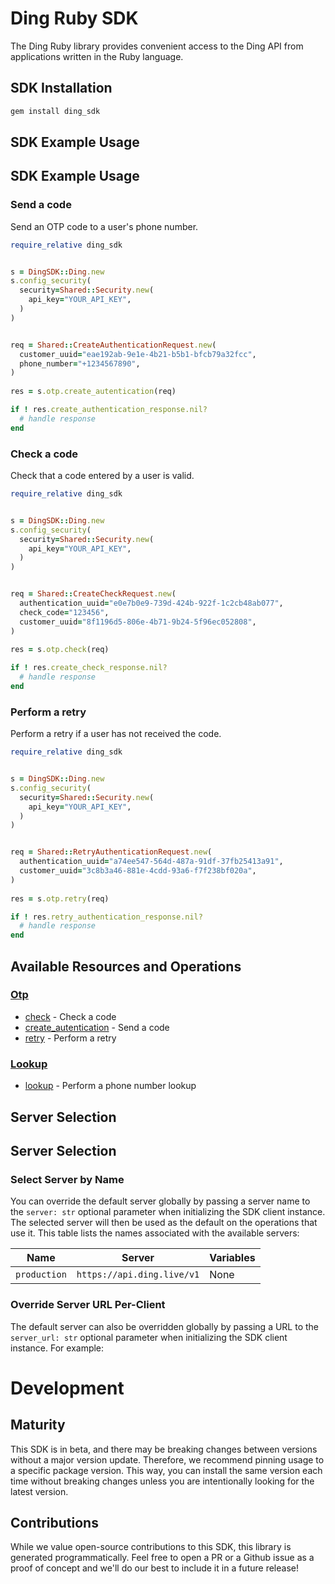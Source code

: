 # Ding Ruby SDK

The Ding Ruby library provides convenient access to the Ding API from applications written in the Ruby language.

<!-- Start SDK Installation [installation] -->
## SDK Installation

```bash
gem install ding_sdk
```
<!-- End SDK Installation [installation] -->

## SDK Example Usage

<!-- Start SDK Example Usage [usage] -->
## SDK Example Usage

### Send a code

Send an OTP code to a user's phone number.


```ruby
require_relative ding_sdk


s = DingSDK::Ding.new
s.config_security(
  security=Shared::Security.new(
    api_key="YOUR_API_KEY",
  )
)


req = Shared::CreateAuthenticationRequest.new(
  customer_uuid="eae192ab-9e1e-4b21-b5b1-bfcb79a32fcc",
  phone_number="+1234567890",
)
    
res = s.otp.create_autentication(req)

if ! res.create_authentication_response.nil?
  # handle response
end

```

### Check a code

Check that a code entered by a user is valid.


```ruby
require_relative ding_sdk


s = DingSDK::Ding.new
s.config_security(
  security=Shared::Security.new(
    api_key="YOUR_API_KEY",
  )
)


req = Shared::CreateCheckRequest.new(
  authentication_uuid="e0e7b0e9-739d-424b-922f-1c2cb48ab077",
  check_code="123456",
  customer_uuid="8f1196d5-806e-4b71-9b24-5f96ec052808",
)
    
res = s.otp.check(req)

if ! res.create_check_response.nil?
  # handle response
end

```

### Perform a retry

Perform a retry if a user has not received the code.


```ruby
require_relative ding_sdk


s = DingSDK::Ding.new
s.config_security(
  security=Shared::Security.new(
    api_key="YOUR_API_KEY",
  )
)


req = Shared::RetryAuthenticationRequest.new(
  authentication_uuid="a74ee547-564d-487a-91df-37fb25413a91",
  customer_uuid="3c8b3a46-881e-4cdd-93a6-f7f238bf020a",
)
    
res = s.otp.retry(req)

if ! res.retry_authentication_response.nil?
  # handle response
end

```
<!-- End SDK Example Usage [usage] -->

<!-- Start Available Resources and Operations [operations] -->
## Available Resources and Operations

### [Otp](docs/sdks/otp/README.md)

* [check](docs/sdks/otp/README.md#check) - Check a code
* [create_autentication](docs/sdks/otp/README.md#create_autentication) - Send a code
* [retry](docs/sdks/otp/README.md#retry) - Perform a retry

### [Lookup](docs/sdks/lookup/README.md)

* [lookup](docs/sdks/lookup/README.md#lookup) - Perform a phone number lookup
<!-- End Available Resources and Operations [operations] -->

<!-- Start Server Selection [server] -->
## Server Selection

## Server Selection

### Select Server by Name

You can override the default server globally by passing a server name to the `server: str` optional parameter when initializing the SDK client instance. The selected server will then be used as the default on the operations that use it. This table lists the names associated with the available servers:

| Name | Server | Variables |
| ----- | ------ | --------- |
| `production` | `https://api.ding.live/v1` | None |



### Override Server URL Per-Client

The default server can also be overridden globally by passing a URL to the `server_url: str` optional parameter when initializing the SDK client instance. For example:
<!-- End Server Selection [server] -->

<!-- Placeholder for Future Speakeasy SDK Sections -->

# Development

## Maturity

This SDK is in beta, and there may be breaking changes between versions without a major version update. Therefore, we recommend pinning usage
to a specific package version. This way, you can install the same version each time without breaking changes unless you are intentionally
looking for the latest version.

## Contributions

While we value open-source contributions to this SDK, this library is generated programmatically.
Feel free to open a PR or a Github issue as a proof of concept and we'll do our best to include it in a future release!
